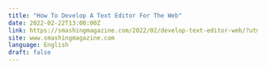 ```yaml
---
title: "How To Develop A Text Editor For The Web"
date: 2022-02-22T13:00:00Z
link: https://smashingmagazine.com/2022/02/develop-text-editor-web/?utm_medium=RSS&utm_source=news.12bit.vn
site: www.smashingmagazine.com
language: English
draft: false
---
```

